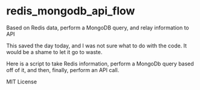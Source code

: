 # redis_mongodb_api_flow
Based on Redis data, perform a MongoDB query, and relay information to API

This saved the day today, and I was not sure what to do with the code. It would be a shame to let it go to waste. 

Here is a script to take Redis information, perform a MongoDb query based off of it, and then, finally, perform an API call.

MIT License
